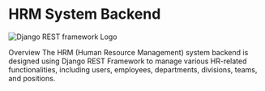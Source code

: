# HRM System Backend


![Django REST framework Logo](https://www.django-rest-framework.org/img/logo.png)


Overview
The HRM (Human Resource Management) system backend is designed using Django REST Framework to manage various HR-related functionalities, including users, employees, departments, divisions, teams, and positions.
